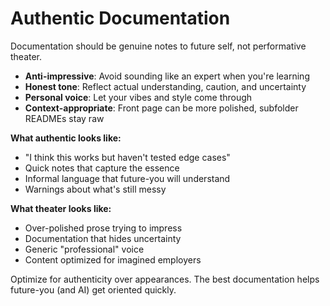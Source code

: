 # Authentic Documentation

Documentation should be genuine notes to future self, not performative theater.

- **Anti-impressive**: Avoid sounding like an expert when you're learning
- **Honest tone**: Reflect actual understanding, caution, and uncertainty
- **Personal voice**: Let your vibes and style come through
- **Context-appropriate**: Front page can be more polished, subfolder READMEs stay raw

**What authentic looks like:**
- "I think this works but haven't tested edge cases"
- Quick notes that capture the essence
- Informal language that future-you will understand
- Warnings about what's still messy

**What theater looks like:**
- Over-polished prose trying to impress
- Documentation that hides uncertainty
- Generic "professional" voice
- Content optimized for imagined employers

Optimize for authenticity over appearances. The best documentation helps future-you (and AI) get oriented quickly.